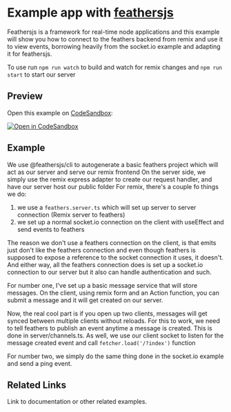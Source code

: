 # Example app with [feathersjs](https://feathersjs.com/)

Feathersjs is a framework for real-time node applications and this example will show you how to connect to the feathers backend from remix and use it to view events, borrowing heavily from the socket.io example and adapting it for feathersjs. 

To use run `npm run watch` to build and watch for remix changes and `npm run start` to start our server

## Preview

Open this example on [CodeSandbox](https://codesandbox.com):

<!-- TODO: update this link to the path for your example: -->

[![Open in CodeSandbox](https://codesandbox.io/static/img/play-codesandbox.svg)](https://codesandbox.io/s/github/remix-run/remix/tree/main/examples/template)

## Example
We use @feathersjs/cli to autogenerate a basic feathers project which will act as our server and serve our remix frontend
On the server side, we simply use the remix express adapter to create our request handler, and have our server host our public folder
For remix, there's a couple fo things we do: 
1. we use a `feathers.server.ts` which will set up server to server connection (Remix server to feathers)
2. we set up a normal socket.io connection on the client with useEffect and send events to feathers

The reason we don't use a feathers connection on the client, is that emits just don't like the feathers connection and even though feathers is supposed to expose a reference to the socket connection it uses, it doesn't. And either way, all the feathers connection does is set up a socket.io connection to our server but it also can handle authentication and such. 

For number one, I've set up a basic message service that will store messages. 
On the client, using remix form and an Action function, you can submit a message and it will get created on our server. 

Now, the real cool part is if you open up two clients, messages will get synced between multiple clients without reloads. 
For this to work, we need to tell feathers to publish an event anytime a message is created. This is done in server/channels.ts.
As well, we use our client socket to listen for the message created event and call `fetcher.load('/?index')` function


For number two, we simply do the same thing done in the socket.io example and send a ping event.

## Related Links

Link to documentation or other related examples.
